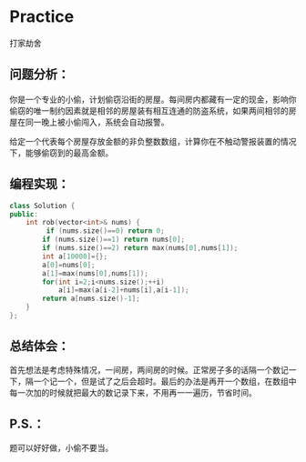 # Practice
打家劫舍
## 问题分析：
#### 
你是一个专业的小偷，计划偷窃沿街的房屋。每间房内都藏有一定的现金，影响你偷窃的唯一制约因素就是相邻的房屋装有相互连通的防盗系统，如果两间相邻的房屋在同一晚上被小偷闯入，系统会自动报警。

给定一个代表每个房屋存放金额的非负整数数组，计算你在不触动警报装置的情况下，能够偷窃到的最高金额。
## 编程实现：
```C++
class Solution {
public:
    int rob(vector<int>& nums) {
         if (nums.size()==0) return 0;
        if (nums.size()==1) return nums[0];
        if (nums.size()==2) return max(nums[0],nums[1]);
        int a[10000]={};
        a[0]=nums[0];
        a[1]=max(nums[0],nums[1]);
        for(int i=2;i<nums.size();++i)
            a[i]=max(a[i-2]+nums[i],a[i-1]);
        return a[nums.size()-1];
    }
};

```
## 总结体会：
首先想法是考虑特殊情况，一间房，两间房的时候。正常房子多的话隔一个数记一下，隔一个记一个，但是试了之后会超时。最后的办法是再开一个数组，在数组中每一次加的时候就把最大的数记录下来，不用再一一遍历，节省时间。
## P.S.：
题可以好好做，小偷不要当。